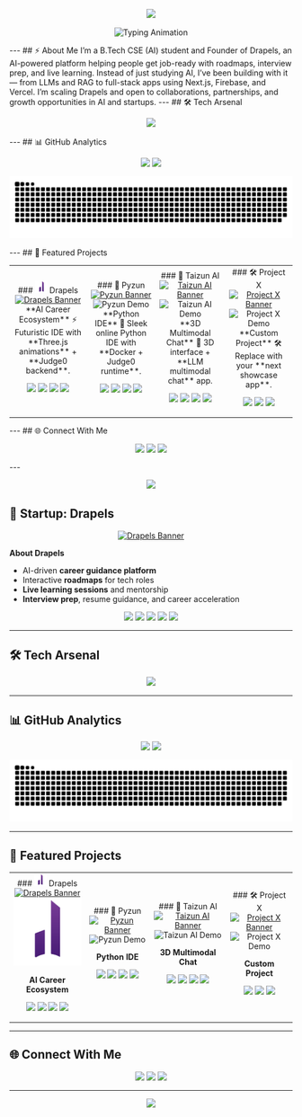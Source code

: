 <p align="center"> <img src="https://capsule-render.vercel.app/api?type=waving&color=0:ff6ec4,100:7873f5&height=220&section=header&text=Hi%20👋,%20I'm%20Taizun&fontSize=45&fontAlignY=35&animation=twinkling&fontColor=ffffff"/> </p> <!-- Typing SVG --> <p align="center"> <img src="https://readme-typing-svg.herokuapp.com?font=Fira+Code&weight=600&size=24&duration=4000&pause=1000&color=FF6EC4&center=true&vCenter=true&width=600&lines=Engineering+Student+%7C+AI+Developer;Building+Generative+AI+Apps;Founder+of+Drapels" alt="Typing Animation" /> </p> --- ## ⚡ About Me I’m a B.Tech CSE (AI) student and Founder of Drapels, an AI-powered platform helping people get job-ready with roadmaps, interview prep, and live learning. Instead of just studying AI, I’ve been building with it — from LLMs and RAG to full-stack apps using Next.js, Firebase, and Vercel. I’m scaling Drapels and open to collaborations, partnerships, and growth opportunities in AI and startups. --- ## 🛠️ Tech Arsenal <p align="center"> <img src="https://skillicons.dev/icons?i=python,cpp,js,ts,react,nextjs,nodejs,tailwind,docker,vercel,git,github,vscode,linux&perline=7" /> </p> --- ## 📊 GitHub Analytics <p align="center"> <img src="https://github-readme-stats.vercel.app/api?username=t4zn&show_icons=true&theme=radical&hide_border=true&count_private=true&bg_color=0D1117&title_color=FF6EC4&icon_color=FF6EC4" height="165"/> <img src="https://github-readme-streak-stats.herokuapp.com/?user=t4zn&theme=radical&hide_border=true&background=0D1117&ring=FF6EC4&fire=FF6EC4&currStreakLabel=FF6EC4" height="165"/> </p> <!-- Animated Contribution Snake --> <p align="center"> <img src="https://raw.githubusercontent.com/Platane/snk/output/github-contribution-grid-snake-dark.svg" alt="snake gif" /> </p> --- ## 🚀 Featured Projects <table align="center"> <tr> <!-- Drapels --> <td align="center" width="250"> ### <img src="https://raw.githubusercontent.com/t4zn/t4zn/main/assets/favicon.PNG" width="22" /> Drapels <a href="https://drapels.com" target="_blank"> <img src="https://svg-banners.vercel.app/api?type=rainbow&text1=⚡%20Drapels%20IDE&width=250&height=120" alt="Drapels Banner"/> </a> **AI Career Ecosystem** ⚡ Futuristic IDE with **Three.js animations** + **Judge0 backend**. <p align="center"> <img src="https://img.shields.io/badge/Next.js-000000?style=for-the-badge&logo=nextdotjs&logoColor=white"/> <img src="https://img.shields.io/badge/Three.js-000000?style=for-the-badge&logo=threedotjs&logoColor=white"/> <img src="https://img.shields.io/badge/Judge0-FF6EC4?style=for-the-badge&logo=codeforces&logoColor=white"/> <img src="https://img.shields.io/badge/Vercel-000000?style=for-the-badge&logo=vercel&logoColor=white"/> </p> </td> <!-- Pyzun --> <td align="center" width="250"> ### 🐍 Pyzun <a href="https://pyzun.vercel.app" target="_blank"> <img src="https://svg-banners.vercel.app/api?type=rainbow&text1=🐍%20Pyzun%20IDE&width=250&height=120" alt="Pyzun Banner"/> </a> <img src="https://raw.githubusercontent.com/taizun/demo-assets/main/pyzun.gif" width="100%" alt="Pyzun Demo"/> **Python IDE** 🐍 Sleek online Python IDE with **Docker + Judge0 runtime**. <p align="center"> <img src="https://img.shields.io/badge/Next.js-000000?style=for-the-badge&logo=nextdotjs&logoColor=white"/> <img src="https://img.shields.io/badge/Python-3776AB?style=for-the-badge&logo=python&logoColor=white"/> <img src="https://img.shields.io/badge/Judge0-FF6EC4?style=for-the-badge&logo=codeforces&logoColor=white"/> <img src="https://img.shields.io/badge/Vercel-000000?style=for-the-badge&logo=vercel&logoColor=white"/> </p> </td> <!-- Taizun AI --> <td align="center" width="250"> ### 🤖 Taizun AI <a href="https://taizunai.vercel.app" target="_blank"> <img src="https://svg-banners.vercel.app/api?type=rainbow&text1=🤖%20Taizun%20AI&width=250&height=120" alt="Taizun AI Banner"/> </a> <img src="https://raw.githubusercontent.com/taizun/demo-assets/main/taizunai.gif" width="100%" alt="Taizun AI Demo"/> **3D Multimodal Chat** 🚀 3D interface + **LLM multimodal chat** app. <p align="center"> <img src="https://img.shields.io/badge/Next.js-000000?style=for-the-badge&logo=nextdotjs&logoColor=white"/> <img src="https://img.shields.io/badge/Three.js-000000?style=for-the-badge&logo=threedotjs&logoColor=white"/> <img src="https://img.shields.io/badge/LLM-AI?style=for-the-badge&logo=openai&logoColor=white&color=412991"/> <img src="https://img.shields.io/badge/Vercel-000000?style=for-the-badge&logo=vercel&logoColor=white"/> </p> </td> <!-- Project X --> <td align="center" width="250"> ### 🛠️ Project X <a href="https://yourproject.vercel.app" target="_blank"> <img src="https://svg-banners.vercel.app/api?type=rainbow&text1=🛠️%20Project%20X&width=250&height=120" alt="Project X Banner"/> </a> <img src="https://raw.githubusercontent.com/taizun/demo-assets/main/projectx.gif" width="100%" alt="Project X Demo"/> **Custom Project** 🛠️ Replace with your **next showcase app**. <p align="center"> <img src="https://img.shields.io/badge/Next.js-000000?style=for-the-badge&logo=nextdotjs&logoColor=white"/> <img src="https://img.shields.io/badge/API-0288D1?style=for-the-badge&logo=fastapi&logoColor=white"/> <img src="https://img.shields.io/badge/Vercel-000000?style=for-the-badge&logo=vercel&logoColor=white"/> </p> </td> </tr> </table> --- ## 🌐 Connect With Me <p align="center"> <a href="https://linkedin.com/in/YOURUSERNAME"><img src="https://img.shields.io/badge/-LinkedIn-0A66C2?style=for-the-badge&logo=linkedin&logoColor=white"></a> <a href="https://twitter.com/YOURUSERNAME"><img src="https://img.shields.io/badge/-Twitter-1DA1F2?style=for-the-badge&logo=twitter&logoColor=white"></a> <a href="mailto:YOURMAIL@gmail.com"><img src="https://img.shields.io/badge/-Email-D14836?style=for-the-badge&logo=gmail&logoColor=white"></a> </p> --- <!-- Footer Wave --> <p align="center"> <img src="https://capsule-render.vercel.app/api?type=waving&color=0:7873f5,100:ff6ec4&height=120&section=footer"/> </p>

## 🚀 Startup: Drapels  

<p align="center">
  <a href="https://drapels.com" target="_blank">
    <img src="https://svg-banners.vercel.app/api?type=rainbow&text1=Drapels%20-%20AI%20Career%20Ecosystem&width=600&height=120" alt="Drapels Banner"/>
  </a>
</p>

**About Drapels**  
- AI-driven **career guidance platform**  
- Interactive **roadmaps** for tech roles  
- **Live learning sessions** and mentorship  
- **Interview prep**, resume guidance, and career acceleration  

<p align="center">
  <img src="https://img.shields.io/badge/AI-Purple?style=for-the-badge&logo=artificial-intelligence&logoColor=white"/>
  <img src="https://img.shields.io/badge/Next.js-000000?style=for-the-badge&logo=nextdotjs&logoColor=white"/>
  <img src="https://img.shields.io/badge/Firebase-FFCA28?style=for-the-badge&logo=firebase&logoColor=white"/>
  <img src="https://img.shields.io/badge/Vercel-000000?style=for-the-badge&logo=vercel&logoColor=white"/>
  <img src="https://img.shields.io/badge/Full-Stack-1DA1F2?style=for-the-badge"/>
</p>

---

## 🛠️ Tech Arsenal  
<p align="center">
  <img src="https://skillicons.dev/icons?i=python,cpp,js,ts,react,nextjs,nodejs,tailwind,docker,vercel,git,github,vscode,linux&perline=7" />
</p>

---

## 📊 GitHub Analytics  
<p align="center">
  <img src="https://github-readme-stats.vercel.app/api?username=t4zn&show_icons=true&theme=radical&hide_border=true&count_private=true&bg_color=0D1117&title_color=FF6EC4&icon_color=FF6EC4" height="165"/>
  <img src="https://github-readme-streak-stats.herokuapp.com/?user=t4zn&theme=radical&hide_border=true&background=0D1117&ring=FF6EC4&fire=FF6EC4&currStreakLabel=FF6EC4" height="165"/>
</p>

<p align="center">
  <img src="https://raw.githubusercontent.com/Platane/snk/output/github-contribution-grid-snake-dark.svg" alt="snake gif" />
</p>

---

## 🚀 Featured Projects  

<table align="center">
<tr>

<!-- Drapels -->
<td align="center" width="250">
### <img src="https://raw.githubusercontent.com/t4zn/t4zn/main/assets/favicon.PNG" width="22" /> Drapels
<a href="https://drapels.com" target="_blank">
  <img src="https://svg-banners.vercel.app/api?type=rainbow&text1=Drapels&width=250&height=120" alt="Drapels Banner"/>
</a>

<img src="https://raw.githubusercontent.com/t4zn/t4zn/main/assets/favicon.PNG" width="100%" alt="Drapels Preview"/>

**AI Career Ecosystem**  

<p align="center">
  <img src="https://img.shields.io/badge/AI-Purple?style=for-the-badge&logo=artificial-intelligence&logoColor=white"/>
  <img src="https://img.shields.io/badge/Next.js-000000?style=for-the-badge&logo=nextdotjs&logoColor=white"/>
  <img src="https://img.shields.io/badge/Firebase-FFCA28?style=for-the-badge&logo=firebase&logoColor=white"/>
  <img src="https://img.shields.io/badge/Vercel-000000?style=for-the-badge&logo=vercel&logoColor=white"/>
</p>

</td>

<!-- Pyzun -->
<td align="center" width="250">
### 🐍 Pyzun
<a href="https://pyzun.vercel.app" target="_blank">
  <img src="https://svg-banners.vercel.app/api?type=rainbow&text1=Pyzun&width=250&height=120" alt="Pyzun Banner"/>
</a>

<img src="https://raw.githubusercontent.com/taizun/demo-assets/main/pyzun.gif" width="100%" alt="Pyzun Demo"/>

**Python IDE**  

<p align="center">
  <img src="https://img.shields.io/badge/Next.js-000000?style=for-the-badge&logo=nextdotjs&logoColor=white"/>
  <img src="https://img.shields.io/badge/Python-3776AB?style=for-the-badge&logo=python&logoColor=white"/>
  <img src="https://img.shields.io/badge/Judge0-FF6EC4?style=for-the-badge&logo=codeforces&logoColor=white"/>
  <img src="https://img.shields.io/badge/Vercel-000000?style=for-the-badge&logo=vercel&logoColor=white"/>
</p>

</td>

<!-- Taizun AI -->
<td align="center" width="250">
### 🤖 Taizun AI
<a href="https://taizunai.vercel.app" target="_blank">
  <img src="https://svg-banners.vercel.app/api?type=rainbow&text1=TaizunAI&width=250&height=120" alt="Taizun AI Banner"/>
</a>

<img src="https://raw.githubusercontent.com/taizun/demo-assets/main/taizunai.gif" width="100%" alt="Taizun AI Demo"/>

**3D Multimodal Chat**  

<p align="center">
  <img src="https://img.shields.io/badge/Next.js-000000?style=for-the-badge&logo=nextdotjs&logoColor=white"/>
  <img src="https://img.shields.io/badge/Three.js-000000?style=for-the-badge&logo=threedotjs&logoColor=white"/>
  <img src="https://img.shields.io/badge/LLM-AI?style=for-the-badge&logo=openai&logoColor=white&color=412991"/>
  <img src="https://img.shields.io/badge/Vercel-000000?style=for-the-badge&logo=vercel&logoColor=white"/>
</p>

</td>

<!-- Project X -->
<td align="center" width="250">
### 🛠️ Project X
<a href="https://yourproject.vercel.app" target="_blank">
  <img src="https://svg-banners.vercel.app/api?type=rainbow&text1=ProjectX&width=250&height=120" alt="Project X Banner"/>
</a>

<img src="https://raw.githubusercontent.com/taizun/demo-assets/main/projectx.gif" width="100%" alt="Project X Demo"/>

**Custom Project**  

<p align="center">
  <img src="https://img.shields.io/badge/Next.js-000000?style=for-the-badge&logo=nextdotjs&logoColor=white"/>
  <img src="https://img.shields.io/badge/API-0288D1?style=for-the-badge&logo=fastapi&logoColor=white"/>
  <img src="https://img.shields.io/badge/Vercel-000000?style=for-the-badge&logo=vercel&logoColor=white"/>
</p>

</td>

</tr>
</table>

---

## 🌐 Connect With Me  
<p align="center">
  <a href="https://linkedin.com/in/YOURUSERNAME"><img src="https://img.shields.io/badge/-LinkedIn-0A66C2?style=for-the-badge&logo=linkedin&logoColor=white"></a>
  <a href="https://twitter.com/YOURUSERNAME"><img src="https://img.shields.io/badge/-Twitter-1DA1F2?style=for-the-badge&logo=twitter&logoColor=white"></a>
  <a href="mailto:YOURMAIL@gmail.com"><img src="https://img.shields.io/badge/-Email-D14836?style=for-the-badge&logo=gmail&logoColor=white"></a>
</p>

---

<!-- Footer Wave -->
<p align="center">
  <img src="https://capsule-render.vercel.app/api?type=waving&color=0:7873f5,100:ff6ec4&height=120&section=footer"/>
</p>
